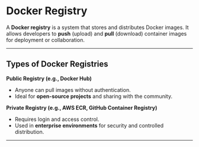 # Docker Registry

A **Docker registry** is a system that stores and distributes Docker images. It allows developers to **push** (upload) and **pull** (download) container images for deployment or collaboration.

---

## Types of Docker Registries

**Public Registry (e.g., Docker Hub)**  
- Anyone can pull images without authentication.  
- Ideal for **open-source projects** and sharing with the community.

**Private Registry (e.g., AWS ECR, GitHub Container Registry)**  
- Requires login and access control.  
- Used in **enterprise environments** for security and controlled distribution.

---

